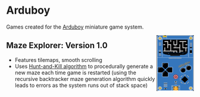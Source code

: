 # Arduboy
Games created for the [Arduboy](https://arduboy.com/) miniature game system.

<img align="right" src="MazeExplorer-01/screenshot.png" width="100" height="150">

Maze Explorer: Version 1.0
--------------------------
 * Features tilemaps, smooth scrolling 
 * Uses [Hunt-and-Kill algorithm](http://weblog.jamisbuck.org/2011/1/24/maze-generation-hunt-and-kill-algorithm) to procedurally generate a new maze each time game is restarted (using the recursive backtracker maze generation algorithm quickly leads to errors as the system runs out of stack space)
